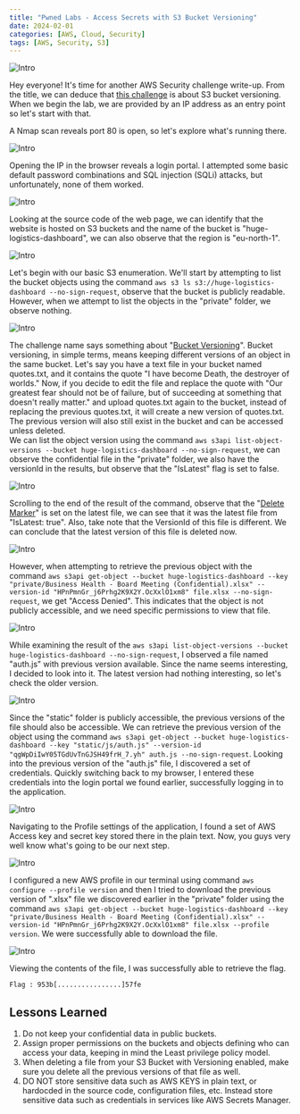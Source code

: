 ```yaml
---
title: "Pwned Labs - Access Secrets with S3 Bucket Versioning"
date: 2024-02-01
categories: [AWS, Cloud, Security]
tags: [AWS, Security, S3]
---
```


![Intro](/images/PwnedLabs/S3_versioning/0.png)

Hey everyone! It's time for another AWS Security challenge write-up. From the title, we can deduce that [this challenge](https://pwnedlabs.io/labs/access-secrets-with-s3-bucket-versioning) is about S3 bucket versioning. When we begin the lab, we are provided by an IP address as an entry point so let's start with that.

A Nmap scan reveals port 80 is open, so let's explore what's running there. 

![Intro](/images/PwnedLabs/S3_versioning/1.png)

Opening the IP in the browser reveals a login portal. I attempted some basic default password combinations and SQL injection (SQLi) attacks, but unfortunately, none of them worked.

![Intro](/images/PwnedLabs/S3_versioning/2.png)

Looking at the source code of the web page, we can identify that the website is hosted on S3 buckets and the name of the bucket is "huge-logistics-dashboard", we can also observe that the region is "eu-north-1". 

![Intro](/images/PwnedLabs/S3_versioning/3.png)

Let's begin with our basic S3 enumeration. We'll start by attempting to list the bucket objects using the command `aws s3 ls s3://huge-logistics-dashboard --no-sign-request`, observe that the bucket is publicly readable. However, when we attempt to list the objects in the "private" folder, we observe nothing. 

![Intro](/images/PwnedLabs/S3_versioning/4.png)

The challenge name says something about "[Bucket Versioning](https://docs.aws.amazon.com/AmazonS3/latest/userguide/versioning-workflows.html)". Bucket versioning, in simple terms, means keeping different versions of an object in the same bucket. Let's say you have a text file in your bucket named quotes.txt, and it contains the quote "I have become Death, the destroyer of worlds." Now, if you decide to edit the file and replace the quote with "Our greatest fear should not be of failure, but of succeeding at something that doesn't really matter." and upload quotes.txt again to the bucket, instead of replacing the previous quotes.txt, it will create a new version of quotes.txt. The previous version will also still exist in the bucket and can be accessed unless deleted.\
We can list the object version using the command `aws s3api list-object-versions --bucket huge-logistics-dashboard --no-sign-request`, we can observe the confidential file in the "private" folder, we also have the versionId in the results, but observe that the "IsLatest" flag is set to false.

![Intro](/images/PwnedLabs/S3_versioning/5.png)

Scrolling to the end of the result of the command, observe that the "[Delete Marker](https://docs.aws.amazon.com/AmazonS3/latest/userguide/DeleteMarker.html)" is set on the latest file, we can see that it was the latest file from "IsLatest: true". Also, take note that the VersionId of this file is different. We can conclude that the latest version of this file is deleted now. 

![Intro](/images/PwnedLabs/S3_versioning/6.png)

However, when attempting to retrieve the previous object with the command `aws s3api get-object --bucket huge-logistics-dashboard --key "private/Business Health - Board Meeting (Confidential).xlsx" --version-id "HPnPmnGr_j6Prhg2K9X2Y.OcXxlO1xm8" file.xlsx --no-sign-request`, we get "Access Denied". This indicates that the object is not publicly accessible, and we need specific permissions to view that file.

![Intro](/images/PwnedLabs/S3_versioning/7.png)

While examining the result of the `aws s3api list-object-versions --bucket huge-logistics-dashboard --no-sign-request`, I observed a file named "auth.js" with previous version available. Since the name seems interesting, I decided to look into it. The latest version had nothing interesting, so let's check the older version.

![Intro](/images/PwnedLabs/S3_versioning/8.png)

Since the "static" folder is publicly accessible, the previous versions of the file should also be accessible. We can retrieve the previous version of the object using the command `aws s3api get-object --bucket huge-logistics-dashboard --key "static/js/auth.js" --version-id "qgWpDiIwY05TGdUvTnGJSH49frH_7.yh" auth.js --no-sign-request`. Looking into the previous version of the "auth.js" file, I discovered a set of credentials. Quickly switching back to my browser, I entered these credentials into the login portal we found earlier, successfully logging in to the application.

![Intro](/images/PwnedLabs/S3_versioning/9.png)

Navigating to the Profile settings of the application, I found a set of AWS Access key and secret key stored there in the plain text. Now, you guys very well know what's going to be our next step. 

![Intro](/images/PwnedLabs/S3_versioning/10.png)

I configured a new AWS profile in our terminal using command `aws configure --profile version` and then I tried to download the previous version of ".xlsx" file we discovered earlier in the "private" folder using the command `aws s3api get-object --bucket huge-logistics-dashboard --key "private/Business Health - Board Meeting (Confidential).xlsx" --version-id "HPnPmnGr_j6Prhg2K9X2Y.OcXxlO1xm8" file.xlsx --profile version`. We were successfully able to download the file. 

![Intro](/images/PwnedLabs/S3_versioning/11.png)

Viewing the contents of the file, I was successfully able to retrieve the flag.

`Flag : 953b[................]57fe`

## Lessons Learned
1. Do not keep your confidential data in public buckets.
2. Assign proper permissions on the buckets and objects defining who can access your data, keeping in mind the Least privilege policy model.
3. When deleting a file from your S3 Bucket with Versioning enabled, make sure you delete all the previous versions of that file as well.
4. DO NOT store sensitive data such as AWS KEYS in plain text, or hardocded in the source code, configuration files, etc. Instead store sensitive data such as credentials in services like AWS Secrets Manager.  